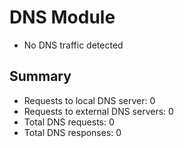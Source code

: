 # DNS Module

- No DNS traffic detected

## Summary
- Requests to local DNS server: 0
- Requests to external DNS servers: 0
- Total DNS requests: 0
- Total DNS responses: 0